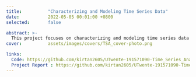 ```yaml
---
title:          "Characterizing and Modeling Time Series Data"
date:           2022-05-05 00:01:00 +0800
selected:       false

abstract: >-
  This project focuses on characterizing and modeling time series data using ARMA models in R. It involves forecasting future values while evaluating model performance through ACF/PACF plots and residual analysis to ensure prediction accuracy and reliability.
cover:          assets/images/covers/TSA_cover-photo.png

links:
  Code: https://github.com/kirtan2605/UTwente-191571090-Time_Series_Analysis/tree/master
  Project Report : https://github.com/kirtan2605/UTwente-191571090-Time_Series_Analysis/blob/d92e59caa91ed58a0d0c7604f42c121f6b7d1c80/TSA_Assignment_s2935848.pdf
---
```

